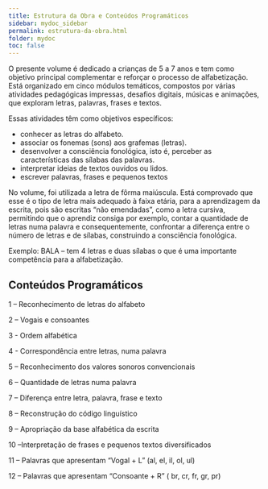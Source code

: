 ```yaml
---
title: Estrutura da Obra e Conteúdos Programáticos
sidebar: mydoc_sidebar
permalink: estrutura-da-obra.html
folder: mydoc
toc: false
---
```


O presente volume é dedicado a crianças de 5 a 7 anos e tem como objetivo principal complementar e reforçar o processo de alfabetização. Está organizado em cinco módulos temáticos, compostos por várias atividades pedagógicas impressas, desafios digitais, músicas e animações, que exploram letras, palavras, frases e textos.

Essas atividades têm como objetivos específicos:
*  conhecer as letras do alfabeto.
*  associar os fonemas (sons) aos grafemas (letras).
*  desenvolver a consciência fonológica, isto é, perceber as características das sílabas das palavras.
*  interpretar ideias de textos ouvidos ou lidos.
*  escrever palavras, frases e pequenos textos

No volume, foi utilizada a letra de fôrma maiúscula. Está comprovado que esse é o tipo de letra mais adequado à faixa etária, para a aprendizagem da escrita, pois são escritas “não emendadas”, como a letra cursiva, permitindo que o aprendiz consiga por exemplo, contar a quantidade de letras numa palavra e consequentemente, confrontar a diferença entre o número de letras e de sílabas, construindo a consciência fonológica.

Exemplo: BALA – tem 4 letras e duas sílabas o que é uma importante competência para a alfabetização.

## Conteúdos Programáticos

1 – Reconhecimento de letras do alfabeto

2 – Vogais e consoantes

3 - Ordem alfabética

4 - Correspondência entre letras, numa palavra

5 – Reconhecimento dos valores sonoros convencionais

6 – Quantidade de letras numa palavra

7 – Diferença entre letra, palavra, frase e texto

8 – Reconstrução do código linguístico

9 – Apropriação da base alfabética da escrita

10 –Interpretação de frases e pequenos textos diversificados

11 – Palavras que apresentam “Vogal + L”  (al, el, il, ol, ul)

12 – Palavras que apresentam “Consoante + R” ( br, cr, fr, gr, pr)